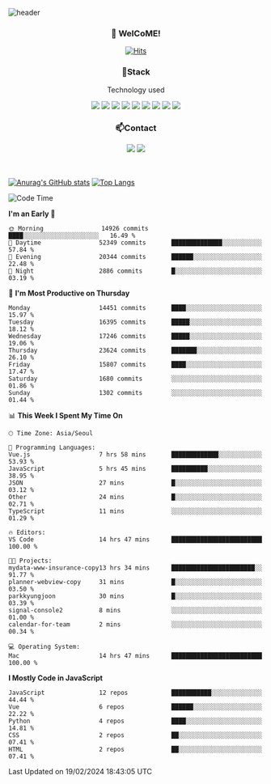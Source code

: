 ![header](https://capsule-render.vercel.app/api?type=waving&color=gradient&height=200&text=Kyungjoon&fontAlign=70&fontAlignY=40&animation=twinkling)

<h3 align="center">👋 WelCoME!</h3>

<div align=center>
  
[![Hits](https://hits.seeyoufarm.com/api/count/incr/badge.svg?url=https%3A%2F%2Fgithub.com%2Fuvula6921&count_bg=%2322BAC9&title_bg=%23827F7F&icon=iconify.svg&icon_color=%2325A27F&title=visits&edge_flat=false)](https://hits.seeyoufarm.com)
  
</div>
<h3 align="center">📌Stack</h3>
<p align="center">Technology used</p>
<div align="center"><img src="https://img.shields.io/badge/HTML5-E34F26?style=flat-square&logo=HTML5&logoColor=white"></img> <img src="https://img.shields.io/badge/CSS3-0A84FF?style=flat-square&logo=CSS3&logoColor=white"></img> <img src="https://img.shields.io/badge/JavaScript-FFCD11?style=flat-square&logo=JavaScript&logoColor=white"></img> <img src="https://img.shields.io/badge/React-00BCF6?style=flat-square&logo=React&logoColor=white"></img> <img src="https://img.shields.io/badge/jQuery-3655FF?style=flat-square&logo=jQuery&logoColor=white"></img> <img src="https://img.shields.io/badge/Ruby-E0115F?style=flat-square&logo=Ruby&logoColor=white"></img> <img src="https://img.shields.io/badge/Python-4B8BBE?style=flat-square&logo=Python&logoColor=white"></img> <img src="https://img.shields.io/badge/Vue-4FC08D?style=flat-square&logo=Vue.js&logoColor=white"></img> <img src="https://img.shields.io/badge/Nuxt-00DC82?style=flat-square&logo=Nuxt.js&logoColor=white"></img></div>

<h3 align="center">📫Contact</h3>
<div align="center"><a href="https://velog.io/@uvula6921/"><img src="https://img.shields.io/badge/Blog-20c997?style=flat-square&logo=V&logoColor=white"/></a> <a href="pkj6921@gmail.com"><img src="https://img.shields.io/badge/Gmail-EA4335?style=flat-square&logo=Gmail&logoColor=white"/></a></div>
<br>
<br>

[![Anurag's GitHub stats](https://github-readme-stats.vercel.app/api?username=uvula6921&hide=stars,issues&show_icons=true&count_private=true&theme=tokyonight)](https://github.com/anuraghazra/github-readme-stats)
[![Top Langs](https://github-readme-stats.vercel.app/api/top-langs/?username=uvula6921&hide=css,jupyter%20notebook,html&exclude_repo=uvula6921,uvula6921.github.io&layout=compact&langs_count=8)](https://github.com/anuraghazra/github-readme-stats)

<!--START_SECTION:waka-->
![Code Time](http://img.shields.io/badge/Code%20Time-2%2C088%20hrs%2014%20mins-blue)

**I'm an Early 🐤** 

```text
🌞 Morning                14926 commits       ████░░░░░░░░░░░░░░░░░░░░░   16.49 % 
🌆 Daytime                52349 commits       ██████████████░░░░░░░░░░░   57.84 % 
🌃 Evening                20344 commits       ██████░░░░░░░░░░░░░░░░░░░   22.48 % 
🌙 Night                  2886 commits        █░░░░░░░░░░░░░░░░░░░░░░░░   03.19 % 
```
📅 **I'm Most Productive on Thursday** 

```text
Monday                   14451 commits       ████░░░░░░░░░░░░░░░░░░░░░   15.97 % 
Tuesday                  16395 commits       █████░░░░░░░░░░░░░░░░░░░░   18.12 % 
Wednesday                17246 commits       █████░░░░░░░░░░░░░░░░░░░░   19.06 % 
Thursday                 23624 commits       ███████░░░░░░░░░░░░░░░░░░   26.10 % 
Friday                   15807 commits       ████░░░░░░░░░░░░░░░░░░░░░   17.47 % 
Saturday                 1680 commits        ░░░░░░░░░░░░░░░░░░░░░░░░░   01.86 % 
Sunday                   1302 commits        ░░░░░░░░░░░░░░░░░░░░░░░░░   01.44 % 
```


📊 **This Week I Spent My Time On** 

```text
🕑︎ Time Zone: Asia/Seoul

💬 Programming Languages: 
Vue.js                   7 hrs 58 mins       █████████████░░░░░░░░░░░░   53.93 % 
JavaScript               5 hrs 45 mins       ██████████░░░░░░░░░░░░░░░   38.95 % 
JSON                     27 mins             █░░░░░░░░░░░░░░░░░░░░░░░░   03.12 % 
Other                    24 mins             █░░░░░░░░░░░░░░░░░░░░░░░░   02.71 % 
TypeScript               11 mins             ░░░░░░░░░░░░░░░░░░░░░░░░░   01.29 % 

🔥 Editors: 
VS Code                  14 hrs 47 mins      █████████████████████████   100.00 % 

🐱‍💻 Projects: 
mydata-www-insurance-copy13 hrs 34 mins      ███████████████████████░░   91.77 % 
planner-webview-copy     31 mins             █░░░░░░░░░░░░░░░░░░░░░░░░   03.50 % 
parkkyungjoon            30 mins             █░░░░░░░░░░░░░░░░░░░░░░░░   03.39 % 
signal-console2          8 mins              ░░░░░░░░░░░░░░░░░░░░░░░░░   01.00 % 
calendar-for-team        2 mins              ░░░░░░░░░░░░░░░░░░░░░░░░░   00.34 % 

💻 Operating System: 
Mac                      14 hrs 47 mins      █████████████████████████   100.00 % 
```

**I Mostly Code in JavaScript** 

```text
JavaScript               12 repos            ███████████░░░░░░░░░░░░░░   44.44 % 
Vue                      6 repos             ██████░░░░░░░░░░░░░░░░░░░   22.22 % 
Python                   4 repos             ████░░░░░░░░░░░░░░░░░░░░░   14.81 % 
CSS                      2 repos             ██░░░░░░░░░░░░░░░░░░░░░░░   07.41 % 
HTML                     2 repos             ██░░░░░░░░░░░░░░░░░░░░░░░   07.41 % 
```




 Last Updated on 19/02/2024 18:43:05 UTC
<!--END_SECTION:waka-->
